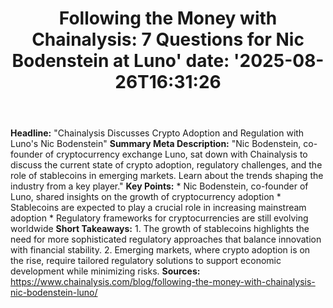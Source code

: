 ﻿---
title: "Following the Money with Chainalysis: 7 Questions for Nic Bodenstein at Luno'
date: '2025-08-26T16:31:26"
category: "Markets"
summary: ""
slug: "following the money with chainalysis 7 questions for nic bod"
source_urls:
  - "https://www.chainalysis.com/blog/following-the-money-with-chainalysis-nic-bodenstein-luno/"
seo:
  title: "Following the Money with Chainalysis: 7 Questions for Nic Bodenstein at Luno | Hash n Hedge'
  description: '"
  keywords: ["news", "markets", "brief"]
---
**Headline:**  "Chainalysis Discusses Crypto Adoption and Regulation with Luno's Nic Bodenstein"  **Summary Meta Description:** "Nic Bodenstein, co-founder of cryptocurrency exchange Luno, sat down with Chainalysis to discuss the current state of crypto adoption, regulatory challenges, and the role of stablecoins in emerging markets. Learn about the trends shaping the industry from a key player."  **Key Points:**  * Nic Bodenstein, co-founder of Luno, shared insights on the growth of cryptocurrency adoption * Stablecoins are expected to play a crucial role in increasing mainstream adoption * Regulatory frameworks for cryptocurrencies are still evolving worldwide  **Short Takeaways:**  1. The growth of stablecoins highlights the need for more sophisticated regulatory approaches that balance innovation with financial stability. 2. Emerging markets, where crypto adoption is on the rise, require tailored regulatory solutions to support economic development while minimizing risks.  **Sources:**  https://www.chainalysis.com/blog/following-the-money-with-chainalysis-nic-bodenstein-luno/ 
